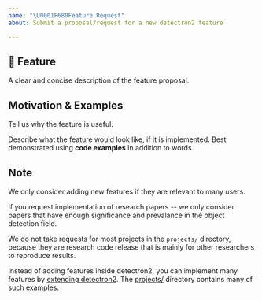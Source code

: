 ```yaml
---
name: "\U0001F680Feature Request"
about: Submit a proposal/request for a new detectron2 feature

---
```


## 🚀 Feature
A clear and concise description of the feature proposal.


## Motivation & Examples

Tell us why the feature is useful.

Describe what the feature would look like, if it is implemented.
Best demonstrated using **code examples** in addition to words.

## Note

We only consider adding new features if they are relevant to many users.

If you request implementation of research papers --
we only consider papers that have enough significance and prevalance in the object detection field.

We do not take requests for most projects in the `projects/` directory,
because they are research code release that is mainly for other researchers to reproduce results.

Instead of adding features inside detectron2,
you can implement many features by [extending detectron2](https://detectron2.readthedocs.io/tutorials/extend.html).
The [projects/](https://github.com/facebookresearch/detectron2/tree/master/projects/) directory
contains many of such examples.

